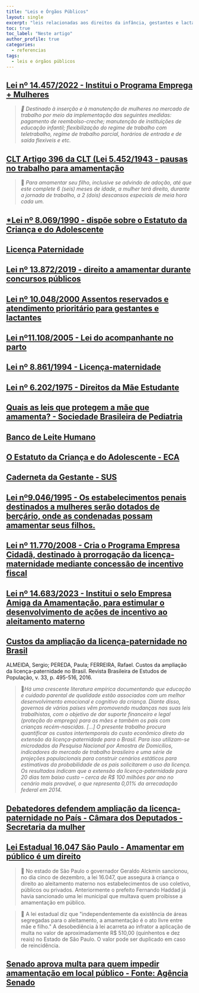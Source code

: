 ```yaml
---
title: "Leis e Órgãos Públicos"
layout: single
excerpt: "leis relacionadas aos direitos da infância, gestantes e lactantes, e órgãos públicos para buscar seus direitos"
toc: true
toc_label: "Neste artigo"
author_profile: true
categories:
  - referencias
tags:
  - leis e órgãos públicos
---
```

## [Lei nº 14.457/2022 - Institui o Programa Emprega + Mulheres](https://www.planalto.gov.br/ccivil_03/_Ato2019-2022/2022/Lei/L14457.htm)
> *💬 Destinado à inserção e à manutenção de mulheres no mercado de trabalho por meio da implementação das seguintes medidas: pagamento de reembolso-creche; manutenção de instituições de educação infantil; flexibilização do regime de trabalho com teletrabalho, regime de trabalho parcial, horários de entrada e de saída flexíveis e etc.*

## [CLT Artigo 396 da CLT (Lei 5.452/1943 - pausas no trabalho para amamentação](https://www.jusbrasil.com.br/topicos/10721005/artigo-396-do-decreto-lei-n-5452-de-01-de-maio-de-1943)

> 💬 *Para amamentar seu filho, inclusive se advindo de adoção, até que este complete 6 (seis) meses de idade, a mulher terá direito, durante a jornada de trabalho, a 2 (dois) descansos especiais de meia hora cada um.*

## [*Lei nº 8.069/1990 - dispõe sobre o Estatuto da Criança e do Adolescente](https://www.planalto.gov.br/ccivil_03/leis/l8069.htm)

## [Licença Paternidade](https://www.gov.br/anatel/pt-br/acesso-a-informacao/servidores/espaco-servidor/licenca-paternidade)

## [Lei nº 13.872/2019 - direito a amamentar durante concursos públicos](http://www.planalto.gov.br/ccivil_03/_ato2019-2022/2019/lei/L13872.htm)

## [Lei nº 10.048/2000 Assentos reservados e atendimento prioritário para gestantes e lactantes](https://www.planalto.gov.br/ccivil_03/leis/l10048.htm)

## [Lei nº11.108/2005 - Lei do acompanhante no parto](https://www.planalto.gov.br/ccivil_03/_ato2004-2006/2005/lei/l11108.htm)

## [Lei nº 8.861/1994 - Licença-maternidade](https://www.planalto.gov.br/ccivil_03/leis/l8861.htm)

## [Lei nº 6.202/1975 - Direitos da Mãe Estudante](https://www.planalto.gov.br/ccivil_03/leis/1970-1979/l6202.htm)

## [Quais as leis que protegem a mãe que amamenta? - Sociedade Brasileira de Pediatria](https://www.sbp.com.br/especiais/pediatria-para-familias/nutricao/quais-as-leis-que-protegem-a-mae-que-amamenta/)

## [Banco de Leite Humano](https://www.gov.br/saude/pt-br/acesso-a-informacao/acoes-e-programas/banco-de-leite-humano)

## [O Estatuto da Criança e do Adolescente - ECA](https://www.gov.br/mdh/pt-br/navegue-por-temas/crianca-e-adolescente/publicacoes/o-estatuto-da-crianca-e-do-adolescente)

## [Caderneta da Gestante - SUS](https://www.mds.gov.br/webarquivos/arquivo/crianca_feliz/Treinamento_Multiplicadores_Coordenadores/Caderneta-Gest-Internet(1).pdf)

## [Lei nº9.046/1995 - Os estabelecimentos penais destinados a mulheres serão dotados de berçário, onde as condenadas possam amamentar seus filhos.](https://www.planalto.gov.br/ccivil_03/leis/L9046.htm)

## [Lei nº 11.770/2008 - Cria o Programa Empresa Cidadã, destinado à prorrogação da licença-maternidade mediante concessão de incentivo fiscal](http://www.planalto.gov.br/ccivil_03/_ato2007-2010/2008/lei/l11770.htm)

## [Lei nº 14.683/2023 - Institui o selo Empresa Amiga da Amamentação, para estimular o desenvolvimento de ações de incentivo ao aleitamento materno](http://www.planalto.gov.br/ccivil_03/_ato2023-2026/2023/lei/L14683.htm)

## [Custos da ampliação da licença-paternidade no Brasil](https://www.scielo.br/j/rbepop/a/C4BRKdByN9KRZ5RkWtKbnXM/)
ALMEIDA, Sergio; PEREDA, Paula; FERREIRA, Rafael. Custos da ampliação da licença-paternidade no Brasil. Revista Brasileira de Estudos de População, v. 33, p. 495-516, 2016.

>💬*Há uma crescente literatura empírica documentando que educação e cuidado parental de qualidade estão associados com um melhor desenvolvimento emocional e cognitivo da criança. Diante disso, governos de vários países vêm promovendo mudanças nas suas leis trabalhistas, com o objetivo de dar suporte financeiro e legal (proteção do emprego) para as mães e também os pais com crianças recém-nascidas. [...] O presente trabalho procura quantificar os custos intertemporais do custo econômico direto da extensão da licença-paternidade para o Brasil. Para isso utilizam-se microdados da Pesquisa Nacional por Amostra de Domicílios, indicadores do mercado de trabalho brasileiro e uma série de projeções populacionais para construir cenários estáticos para estimativas da probabilidade de os pais solicitarem o uso da licença. Os resultados indicam que a extensão da licença-paternidade para 20 dias tem baixo custo – cerca de R$ 100 milhões por ano no cenário mais provável, o que representa 0,01% da arrecadação federal em 2014.*

## [Debatedores defendem ampliação da licença-paternidade no País - Câmara dos Deputados - Secretaria da mulher](https://www2.camara.leg.br/a-camara/estruturaadm/secretarias/secretaria-da-mulher/noticias/debatedores-defendem-ampliacao-da-licenca-paternidade-no-pais)

## [Lei Estadual 16.047 São Paulo - Amamentar em público é um direito](https://www.jusbrasil.com.br/artigos/e-proibido-amamentar-em-publico/309946174)

> 💬 No estado de São Paulo o governador Geraldo Alckmin sancionou, no dia cinco de dezembro, a lei 16.047, que assegura à criança o direito ao aleitamento materno nos estabelecimentos de uso coletivo, públicos ou privados. Anteriormente o prefeito Fernando Haddad já havia sancionado uma lei municipal que multava quem proibisse a amamentação em público.

> 💬 A lei estadual diz que "independentemente da existência de áreas segregadas para o aleitamento, a amamentação é o ato livre entre mãe e filho." A desobediência à lei acarreta ao infrator a aplicação de multa no valor de aproximadamente R$ 510,00 (quinhentos e dez reais) no Estado de São Paulo. O valor pode ser duplicado em caso de reincidência.

## [Senado aprova multa para quem impedir amamentação em local público - Fonte: Agência Senado](https://www12.senado.leg.br/noticias/materias/2019/03/12/senado-aprova-penalizacao-para-quem-impedir-amamentacao-em-local-publico)